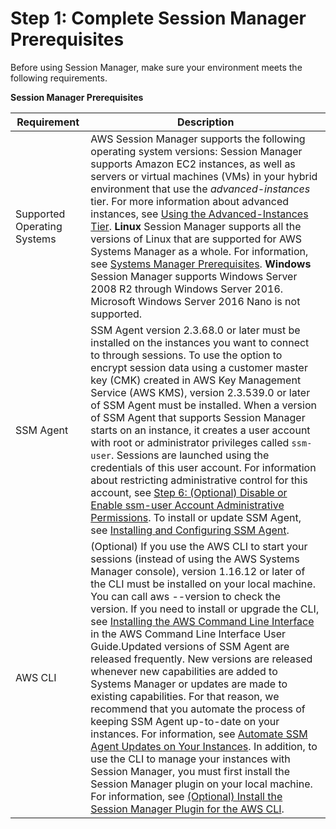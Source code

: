 # Step 1: Complete Session Manager Prerequisites<a name="session-manager-prerequisites"></a>

Before using Session Manager, make sure your environment meets the following requirements\.


**Session Manager Prerequisites**  

| Requirement | Description | 
| --- | --- | 
|  Supported Operating Systems  |  AWS Session Manager supports the following operating system versions:  Session Manager supports Amazon EC2 instances, as well as servers or virtual machines \(VMs\) in your hybrid environment that use the *advanced\-instances* tier\. For more information about advanced instances, see [Using the Advanced\-Instances Tier](systems-manager-managedinstances-advanced.md)\.  **Linux** Session Manager supports all the versions of Linux that are supported for AWS Systems Manager as a whole\. For information, see [Systems Manager Prerequisites](systems-manager-prereqs.md)\. **Windows** Session Manager supports Windows Server 2008 R2 through Windows Server 2016\.  Microsoft Windows Server 2016 Nano is not supported\.   | 
|  SSM Agent  |  SSM Agent version 2\.3\.68\.0 or later must be installed on the instances you want to connect to through sessions\. To use the option to encrypt session data using a customer master key \(CMK\) created in AWS Key Management Service \(AWS KMS\), version 2\.3\.539\.0 or later of SSM Agent must be installed\.  When a version of SSM Agent that supports Session Manager starts on an instance, it creates a user account with root or administrator privileges called `ssm-user`\. Sessions are launched using the credentials of this user account\. For information about restricting administrative control for this account, see [Step 6: \(Optional\) Disable or Enable ssm\-user Account Administrative Permissions](session-manager-getting-started-ssm-user-permissions.md)\.  To install or update SSM Agent, see [Installing and Configuring SSM Agent](ssm-agent.md)\.  | 
|  AWS CLI  |  \(Optional\) If you use the AWS CLI to start your sessions \(instead of using the AWS Systems Manager console\), version 1\.16\.12 or later of the CLI must be installed on your local machine\. You can call aws \-\-version to check the version\. If you need to install or upgrade the CLI, see [Installing the AWS Command Line Interface](https://docs.aws.amazon.com/cli/latest/userguide/installing.html) in the AWS Command Line Interface User Guide\.Updated versions of SSM Agent are released frequently\. New versions are released whenever new capabilities are added to Systems Manager or updates are made to existing capabilities\. For that reason, we recommend that you automate the process of keeping SSM Agent up\-to\-date on your instances\. For information, see [Automate SSM Agent Updates on Your Instances](ssm-agent-automatic-updates.md)\. In addition, to use the CLI to manage your instances with Session Manager, you must first install the Session Manager plugin on your local machine\. For information, see [\(Optional\) Install the Session Manager Plugin for the AWS CLI](session-manager-working-with-install-plugin.md)\.  | 